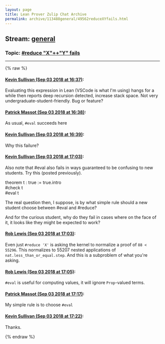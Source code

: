 ```yaml
---
layout: page
title: Lean Prover Zulip Chat Archive 
permalink: archive/113488general/49562reduceXYfails.html
---
```


## Stream: [general](index.html)
### Topic: [#reduce "X"++"Y" fails](49562reduceXYfails.html)

---


{% raw %}
#### [ Kevin Sullivan (Sep 03 2018 at 16:37)](https://leanprover.zulipchat.com/#narrow/stream/113488-general/topic/%23reduce%20%22X%22%2B%2B%22Y%22%20fails/near/133264218):
<p>Evaluating this expression in Lean (VSCode is what I'm using) hangs for a while then reports deep recursion detected, increase stack space. Not very undergraduate-student-friendly. Bug or feature?</p>

#### [ Patrick Massot (Sep 03 2018 at 16:38)](https://leanprover.zulipchat.com/#narrow/stream/113488-general/topic/%23reduce%20%22X%22%2B%2B%22Y%22%20fails/near/133264296):
<p>As usual, <code>#eval</code> succeeds here</p>

#### [ Kevin Sullivan (Sep 03 2018 at 16:39)](https://leanprover.zulipchat.com/#narrow/stream/113488-general/topic/%23reduce%20%22X%22%2B%2B%22Y%22%20fails/near/133264323):
<p>Why this failure?</p>

#### [ Kevin Sullivan (Sep 03 2018 at 17:03)](https://leanprover.zulipchat.com/#narrow/stream/113488-general/topic/%23reduce%20%22X%22%2B%2B%22Y%22%20fails/near/133265394):
<p>Also note that #eval also fails in ways guaranteed to be confusing to new students. Try this (posted previously).</p>
<p>theorem t : true := true.intro<br>
#check t<br>
#eval t</p>
<p>The real question then, I suppose, is by what simple rule should a new student choose between #eval and #reduce?</p>
<p>And for the curious student, why do they fail in cases where on the face of it, it looks like they might be expected to work?</p>

#### [ Rob Lewis (Sep 03 2018 at 17:03)](https://leanprover.zulipchat.com/#narrow/stream/113488-general/topic/%23reduce%20%22X%22%2B%2B%22Y%22%20fails/near/133265406):
<p>Even just <code>#reduce 'X'</code> is asking the kernel to normalize a proof of <code>88 &lt; 55296</code>. This normalizes to 55207 nested applications of <code>nat.less_than_or_equal.step</code>. And this is a subproblem of what you're asking.</p>

#### [ Rob Lewis (Sep 03 2018 at 17:05)](https://leanprover.zulipchat.com/#narrow/stream/113488-general/topic/%23reduce%20%22X%22%2B%2B%22Y%22%20fails/near/133265477):
<p><code>#eval</code> is useful for computing values, it will ignore <code>Prop</code>-valued terms.</p>

#### [ Patrick Massot (Sep 03 2018 at 17:17)](https://leanprover.zulipchat.com/#narrow/stream/113488-general/topic/%23reduce%20%22X%22%2B%2B%22Y%22%20fails/near/133266004):
<p>My simple rule is to choose <code>#eval</code></p>

#### [ Kevin Sullivan (Sep 03 2018 at 17:22)](https://leanprover.zulipchat.com/#narrow/stream/113488-general/topic/%23reduce%20%22X%22%2B%2B%22Y%22%20fails/near/133266225):
<p>Thanks.</p>


{% endraw %}
